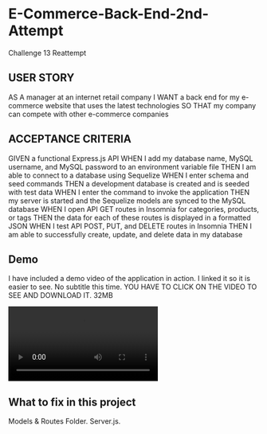 # E-Commerce-Back-End-2nd-Attempt
Challenge 13 Reattempt

## USER STORY
AS A manager at an internet retail company
I WANT a back end for my e-commerce website that uses the latest technologies
SO THAT my company can compete with other e-commerce companies

## ACCEPTANCE CRITERIA
GIVEN a functional Express.js API
WHEN I add my database name, MySQL username, and MySQL password to an environment variable file
THEN I am able to connect to a database using Sequelize
WHEN I enter schema and seed commands
THEN a development database is created and is seeded with test data
WHEN I enter the command to invoke the application
THEN my server is started and the Sequelize models are synced to the MySQL database
WHEN I open API GET routes in Insomnia for categories, products, or tags
THEN the data for each of these routes is displayed in a formatted JSON
WHEN I test API POST, PUT, and DELETE routes in Insomnia
THEN I am able to successfully create, update, and delete data in my database

## Demo
I have included a demo video of the application in action. I linked it so it is easier to see. No subtitle this time.
YOU HAVE TO CLICK ON THE VIDEO TO SEE AND DOWNLOAD IT. 32MB 

![Demo](./demo/Challenge_13.mp4)

## What to fix in this project
Models & Routes Folder. Server.js.

